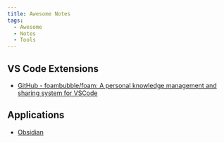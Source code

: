 ```yaml
---
title: Awesome Notes
tags:
  - Awesome
  - Notes
  - Tools
---
```


## VS Code Extensions

- [GitHub - foambubble/foam: A personal knowledge management and sharing system for VSCode](https://github.com/foambubble/foam)

## Applications

- [Obsidian](https://obsidian.md/)
